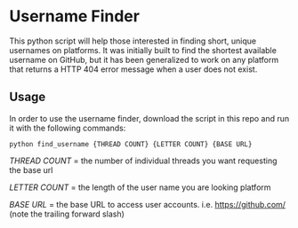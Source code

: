 # Username Finder

This python script will help those interested in finding short, unique usernames on platforms. It was initially built to find the shortest available username on GitHub, but it has been generalized to work on any platform that returns a HTTP 404 error message when a user does not exist.

## Usage
In order to use the username finder, download the script in this repo and run it with the following commands:

```
python find_username {THREAD COUNT} {LETTER COUNT} {BASE URL}
```
*THREAD COUNT* = the number of individual threads you want requesting the base url

*LETTER COUNT* = the length of the user name you are looking platform

*BASE URL* = the base URL to access user accounts. i.e. https://github.com/ (note the trailing forward slash)
